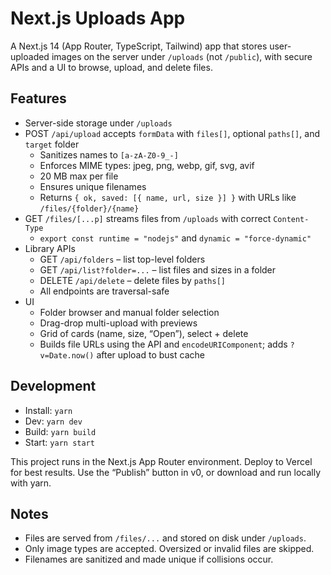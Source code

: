 # Next.js Uploads App

A Next.js 14 (App Router, TypeScript, Tailwind) app that stores user-uploaded images on the server under `/uploads` (not `/public`), with secure APIs and a UI to browse, upload, and delete files.

## Features

- Server-side storage under `/uploads`
- POST `/api/upload` accepts `formData` with `files[]`, optional `paths[]`, and `target` folder
  - Sanitizes names to `[a-zA-Z0-9_-]`
  - Enforces MIME types: jpeg, png, webp, gif, svg, avif
  - 20 MB max per file
  - Ensures unique filenames
  - Returns `{ ok, saved: [{ name, url, size }] }` with URLs like `/files/{folder}/{name}`
- GET `/files/[...p]` streams files from `/uploads` with correct `Content-Type`
  - `export const runtime = "nodejs"` and `dynamic = "force-dynamic"`
- Library APIs
  - GET `/api/folders` – list top-level folders
  - GET `/api/list?folder=...` – list files and sizes in a folder
  - DELETE `/api/delete` – delete files by `paths[]`
  - All endpoints are traversal-safe
- UI
  - Folder browser and manual folder selection
  - Drag-drop multi-upload with previews
  - Grid of cards (name, size, “Open”), select + delete
  - Builds file URLs using the API and `encodeURIComponent`; adds `?v=Date.now()` after upload to bust cache

## Development

- Install: `yarn`
- Dev: `yarn dev`
- Build: `yarn build`
- Start: `yarn start`

This project runs in the Next.js App Router environment. Deploy to Vercel for best results. Use the “Publish” button in v0, or download and run locally with yarn.

## Notes

- Files are served from `/files/...` and stored on disk under `/uploads`.
- Only image types are accepted. Oversized or invalid files are skipped.
- Filenames are sanitized and made unique if collisions occur.
